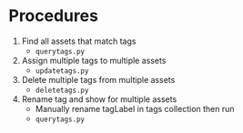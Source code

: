 # Procedures

1. Find all assets that match tags
    * `querytags.py`
1. Assign multiple tags to multiple assets
    * `updatetags.py`
1. Delete multiple tags from multiple assets
    * `deletetags.py`
1. Rename tag and show for multiple assets
    * Manually rename tagLabel in tags collection then run
    * `querytags.py`
